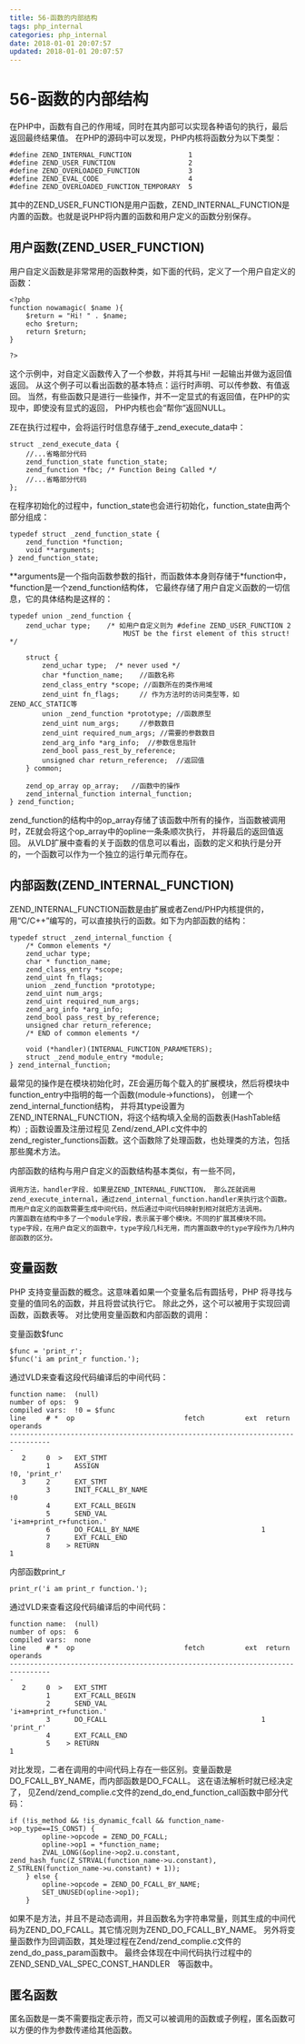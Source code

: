 ```yaml
---
title: 56-函数的内部结构
tags: php_internal
categories: php_internal
date: 2018-01-01 20:07:57
updated: 2018-01-01 20:07:57
---
```


# 56-函数的内部结构
在PHP中，函数有自己的作用域，同时在其内部可以实现各种语句的执行，最后返回最终结果值。 在PHP的源码中可以发现，PHP内核将函数分为以下类型：

    #define ZEND_INTERNAL_FUNCTION              1
    #define ZEND_USER_FUNCTION                  2  
    #define ZEND_OVERLOADED_FUNCTION            3
    #define ZEND_EVAL_CODE                      4
    #define ZEND_OVERLOADED_FUNCTION_TEMPORARY  5

其中的ZEND_USER_FUNCTION是用户函数，ZEND_INTERNAL_FUNCTION是内置的函数。也就是说PHP将内置的函数和用户定义的函数分别保存。
## 用户函数(ZEND_USER_FUNCTION)

用户自定义函数是非常常用的函数种类，如下面的代码，定义了一个用户自定义的函数：

    <?php
    function nowamagic( $name ){
        $return = "Hi! " . $name;
        echo $return;
        return $return;
    }

    ?>

这个示例中，对自定义函数传入了一个参数，并将其与Hi! 一起输出并做为返回值返回。 从这个例子可以看出函数的基本特点：运行时声明、可以传参数、有值返回。 当然，有些函数只是进行一些操作，并不一定显式的有返回值，在PHP的实现中，即使没有显式的返回， PHP内核也会“帮你“返回NULL。

ZE在执行过程中，会将运行时信息存储于_zend_execute_data中：

    struct _zend_execute_data {
        //...省略部分代码
        zend_function_state function_state;
        zend_function *fbc; /* Function Being Called */
        //...省略部分代码
    };

在程序初始化的过程中，function_state也会进行初始化，function_state由两个部分组成：

    typedef struct _zend_function_state {
        zend_function *function;
        void **arguments;
    } zend_function_state;

**arguments是一个指向函数参数的指针，而函数体本身则存储于*function中， *function是一个zend_function结构体， 它最终存储了用户自定义函数的一切信息，它的具体结构是这样的：

    typedef union _zend_function {
        zend_uchar type;    /* 如用户自定义则为 #define ZEND_USER_FUNCTION 2
                                MUST be the first element of this struct! */

        struct {
            zend_uchar type;  /* never used */
            char *function_name;    //函数名称
            zend_class_entry *scope; //函数所在的类作用域
            zend_uint fn_flags;     // 作为方法时的访问类型等，如ZEND_ACC_STATIC等  
            union _zend_function *prototype; //函数原型
            zend_uint num_args;     //参数数目
            zend_uint required_num_args; //需要的参数数目
            zend_arg_info *arg_info;  //参数信息指针
            zend_bool pass_rest_by_reference;
            unsigned char return_reference;  //返回值
        } common;

        zend_op_array op_array;   //函数中的操作
        zend_internal_function internal_function;  
    } zend_function;

zend_function的结构中的op_array存储了该函数中所有的操作，当函数被调用时，ZE就会将这个op_array中的opline一条条顺次执行， 并将最后的返回值返回。 从VLD扩展中查看的关于函数的信息可以看出，函数的定义和执行是分开的，一个函数可以作为一个独立的运行单元而存在。
## 内部函数(ZEND_INTERNAL_FUNCTION)

ZEND_INTERNAL_FUNCTION函数是由扩展或者Zend/PHP内核提供的，用“C/C++”编写的，可以直接执行的函数。如下为内部函数的结构：

    typedef struct _zend_internal_function {
        /* Common elements */
        zend_uchar type;
        char * function_name;
        zend_class_entry *scope;
        zend_uint fn_flags;
        union _zend_function *prototype;
        zend_uint num_args;
        zend_uint required_num_args;
        zend_arg_info *arg_info;
        zend_bool pass_rest_by_reference;
        unsigned char return_reference;
        /* END of common elements */

        void (*handler)(INTERNAL_FUNCTION_PARAMETERS);
        struct _zend_module_entry *module;
    } zend_internal_function;

最常见的操作是在模块初始化时，ZE会遍历每个载入的扩展模块，然后将模块中function_entry中指明的每一个函数(module->functions)， 创建一个zend_internal_function结构， 并将其type设置为ZEND_INTERNAL_FUNCTION，将这个结构填入全局的函数表(HashTable结构）; 函数设置及注册过程见 Zend/zend_API.c文件中的zend_register_functions函数。这个函数除了处理函数，也处理类的方法，包括那些魔术方法。

内部函数的结构与用户自定义的函数结构基本类似，有一些不同，

    调用方法，handler字段. 如果是ZEND_INTERNAL_FUNCTION， 那么ZE就调用zend_execute_internal，通过zend_internal_function.handler来执行这个函数。 而用户自定义的函数需要生成中间代码，然后通过中间代码映射到相对就把方法调用。
    内置函数在结构中多了一个module字段，表示属于哪个模块。不同的扩展其模块不同。
    type字段，在用户自定义的函数中，type字段几科无用，而内置函数中的type字段作为几种内部函数的区分。

## 变量函数

PHP 支持变量函数的概念。这意味着如果一个变量名后有圆括号，PHP 将寻找与变量的值同名的函数，并且将尝试执行它。 除此之外，这个可以被用于实现回调函数，函数表等。 对比使用变量函数和内部函数的调用：

变量函数$func

    $func = 'print_r';
    $func('i am print_r function.');

通过VLD来查看这段代码编译后的中间代码：

    function name:  (null)
    number of ops:  9
    compiled vars:  !0 = $func
    line     # *  op                           fetch          ext  return  operands
    --------------------------------------------------------------------------------
    -
       2     0  >   EXT_STMT
             1      ASSIGN                                                   !0, 'print_r'
       3     2      EXT_STMT
             3      INIT_FCALL_BY_NAME                                       !0
             4      EXT_FCALL_BEGIN
             5      SEND_VAL                                                 'i+am+print_r+function.'
             6      DO_FCALL_BY_NAME                              1
             7      EXT_FCALL_END
             8    > RETURN                                                   1

内部函数print_r

    print_r('i am print_r function.');

通过VLD来查看这段代码编译后的中间代码：

    function name:  (null)
    number of ops:  6
    compiled vars:  none
    line     # *  op                           fetch          ext  return  operands
    --------------------------------------------------------------------------------
    -
       2     0  >   EXT_STMT
             1      EXT_FCALL_BEGIN
             2      SEND_VAL                                                 'i+am+print_r+function.'
             3      DO_FCALL                                      1          'print_r'
             4      EXT_FCALL_END
             5    > RETURN                                                   1

对比发现，二者在调用的中间代码上存在一些区别。变量函数是DO_FCALL_BY_NAME，而内部函数是DO_FCALL。 这在语法解析时就已经决定了， 见Zend/zend_complie.c文件的zend_do_end_function_call函数中部分代码：

    if (!is_method && !is_dynamic_fcall && function_name->op_type==IS_CONST) {
            opline->opcode = ZEND_DO_FCALL;
            opline->op1 = *function_name;
            ZVAL_LONG(&opline->op2.u.constant, zend_hash_func(Z_STRVAL(function_name->u.constant), Z_STRLEN(function_name->u.constant) + 1));
        } else {
            opline->opcode = ZEND_DO_FCALL_BY_NAME;
            SET_UNUSED(opline->op1);
        }

如果不是方法，并且不是动态调用，并且函数名为字符串常量，则其生成的中间代码为ZEND_DO_FCALL。其它情况则为ZEND_DO_FCALL_BY_NAME。 另外将变量函数作为回调函数，其处理过程在Zend/zend_complie.c文件的zend_do_pass_param函数中。 最终会体现在中间代码执行过程中的 ZEND_SEND_VAL_SPEC_CONST_HANDLER　等函数中。
## 匿名函数

匿名函数是一类不需要指定表示符，而又可以被调用的函数或子例程，匿名函数可以方便的作为参数传递给其他函数。
